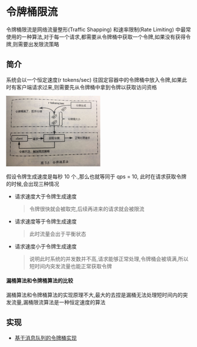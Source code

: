 # 令牌桶限流

令牌桶限流是网络流量整形(Traffic Shapping) 和速率限制(Rate Limiting) 中最常使用的一种算法,对于每一个请求,都需要从令牌桶中获取一个令牌,如果没有获得令牌,则需要出发限流策略

## 简介

系统会以一个恒定速度(r tokens/sec) 往固定容器中的令牌桶中放入令牌,如果此时有客户端请求过来,则需要先从令牌桶中拿到令牌以获取访问资格

<img src="../../assets/image-20200621162020997.png" alt="image-20200621162020997" style="zoom: 25%;" />

假设令牌生成速度是每秒 10 个.,那么也就等同于 qps = 10, 此时在请求获取令牌的时候,会出现三种情况

- 请求速度大于令牌生成速度

  > 令牌很快就会被取完,后续再进来的请求就会被限流

- 请求速度等于令牌生成速度

  > 此时流量会出于平衡状态

- 请求速度小于令牌生成速度

  > 说明此时系统的并发数并不高,请求能够正常处理,令牌桶会被填满,所以短时间内突发流量也能正常获取令牌

#### 漏桶算法和令牌桶算法的比较

漏桶算法和令牌桶算法的实现原理不大,最大的去捏是漏桶无法处理短时间内的突发流量,漏桶限流算法是一种恒定速度的算法

## 实现

- [基于消息队列的令牌桶实现](../../23-distributed-architecture/010-分布式消息中间件/010-为什么需要消息队列.md) 